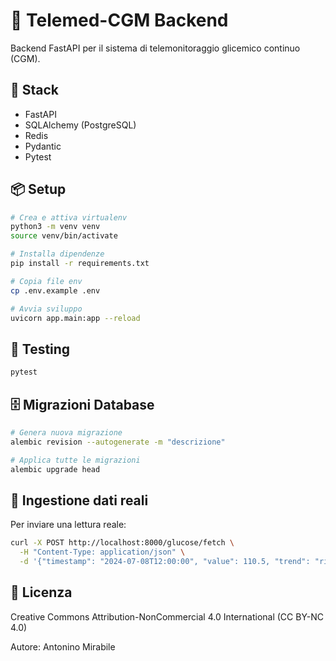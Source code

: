 # 🏥 Telemed-CGM Backend

Backend FastAPI per il sistema di telemonitoraggio glicemico continuo (CGM).

## 🚀 Stack
- FastAPI
- SQLAlchemy (PostgreSQL)
- Redis
- Pydantic
- Pytest

## 📦 Setup

```bash
# Crea e attiva virtualenv
python3 -m venv venv
source venv/bin/activate

# Installa dipendenze
pip install -r requirements.txt

# Copia file env
cp .env.example .env

# Avvia sviluppo
uvicorn app.main:app --reload
```

## 🧪 Testing

```bash
pytest
```

## 🗄️ Migrazioni Database

```bash
# Genera nuova migrazione
alembic revision --autogenerate -m "descrizione"

# Applica tutte le migrazioni
alembic upgrade head
```

## 📡 Ingestione dati reali

Per inviare una lettura reale:
```bash
curl -X POST http://localhost:8000/glucose/fetch \
  -H "Content-Type: application/json" \
  -d '{"timestamp": "2024-07-08T12:00:00", "value": 110.5, "trend": "rising", "mode": "real"}'
```

## 📄 Licenza
Creative Commons Attribution-NonCommercial 4.0 International (CC BY-NC 4.0)

Autore: Antonino Mirabile 